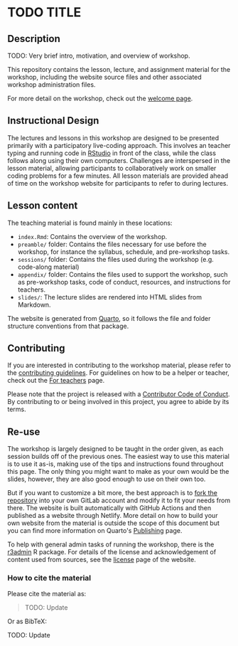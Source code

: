 # TODO TITLE

## Description

TODO: Very brief intro, motivation, and overview of workshop.

This repository contains the lesson, lecture, and assignment material
for the workshop, including the website source files and other associated
workshop administration files.

For more detail on the workshop, check out the [welcome page]().

## Instructional Design

The lectures and lessons in this workshop are designed to be presented
primarily with a participatory live-coding approach. This involves an
teacher typing and running code in
[RStudio](https://posit.co/products/open-source/rstudio/) in front of
the class, while the class follows along using their own computers.
Challenges are interspersed in the lesson material, allowing
participants to collaboratively work on smaller coding problems for a
few minutes. All lesson materials are provided ahead of time on the
workshop website for participants to refer to during lectures.

## Lesson content

The teaching material is found mainly in these locations:

- `index.Rmd`: Contains the overview of the workshop.
- `preamble/` folder: Contains the files necessary for use before the
    workshop, for instance the syllabus, schedule, and pre-workshop tasks.
- `sessions/` folder: Contains the files used during the workshop (e.g.
    code-along material)
- `appendix/` folder: Contains the files used to support the workshop,
    such as pre-workshop tasks, code of conduct, resources, and
    instructions for teachers.
- `slides/`: The lecture slides are rendered into HTML slides from
    Markdown.

The website is generated from [Quarto](https://quarto.org/), so it
follows the file and folder structure conventions from that package.

## Contributing

If you are interested in contributing to the workshop material, please
refer to the [contributing guidelines](CONTRIBUTING.md). For guidelines
on how to be a helper or teacher, check out the [For
teachers](https://r-cubed.rostools.org/for-teachers.html) page.

Please note that the project is released with a [Contributor Code of
Conduct](CODE_OF_CONDUCT.md). By contributing to or being involved in
this project, you agree to abide by its terms.

## Re-use

The workshop is largely designed to be taught in the order given, as each
session builds off of the previous ones. The easiest way to use this
material is to use it as-is, making use of the tips and instructions
found throughout this page. The only thing you might want to make as
your own would be the slides, however, they are also good enough to use
on their own too.

But if you want to customize a bit more, the best approach is to [fork
the repository](TODO) into your own GitLab account and modify it to fit your
needs from there. The website is built automatically with GitHub Actions
and then published as a website through Netlify. More detail on how to
build your own website from the material is outside the scope of this
document but you can find more information on Quarto's
[Publishing](https://quarto.org/docs/publishing/) page.

To help with general admin tasks of running the workshop, there is the
[r3admin](https://github.com/rostools/r3admin) R package. For details of
the license and acknowledgement of content used from sources, see the
[license](TODO) page of the website.

### How to cite the material

Please cite the material as:

> TODO: Update

Or as BibTeX:

TODO: Update

